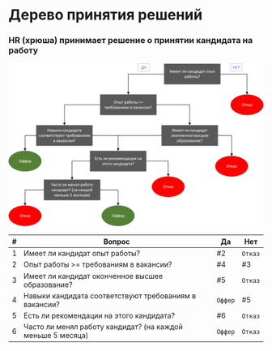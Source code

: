 # Дерево принятия решений

### HR (хрюша) принимает решение о принятии кандидата на работу

![tree](ДеревоРешений.png)

|   #   | Вопрос                                                      | Да      | Нет     |
| :---: |-------------------------------------------------------------|---------|---------|
|   1   | Имеет ли кандидат опыт работы?                              | #2      | `Отказ` |
|   2   | Опыт работы >= требованиям в вакансии?                      | #4      | #3      |
|   3   | Имеет ли кандидат оконченное высшее образование?            | #5      | `Отказ` |
|   4   | Навыки кандидата соответствуют требованиям в вакансии?      | `Оффер` | #5      |
|   5   | Есть ли рекомендации на этого кандидата?                    | #6      | `Отказ` |
|   6   | Часто ли менял работу кандидат? (на каждой меньше 5 месяца) | `Оффер` | `Отказ` |